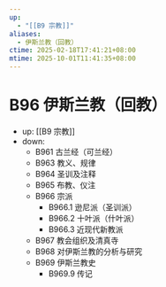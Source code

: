 ```yaml
---
up:
  - "[[B9 宗教]]"
aliases:
  - 伊斯兰教（回教）
ctime: 2025-02-18T17:41:21+08:00
mtime: 2025-10-01T11:41:35+08:00
---
```


# B96 伊斯兰教（回教）

- up: [[B9 宗教]]
- down:	
	- B961 古兰经（可兰经）
	- B963 教义、规律
	- B964 圣训及注释
	- B965 布教、仪注
	- B966 宗派
		- B966.1 逊尼派（圣训派）
		- B966.2 十叶派（什叶派）
		- B966.3 近现代新教派
	- B967 教会组织及清真寺
	- B968 对伊斯兰教的分析与研究
	- B969 伊斯兰教史
		- B969.9 传记
	
